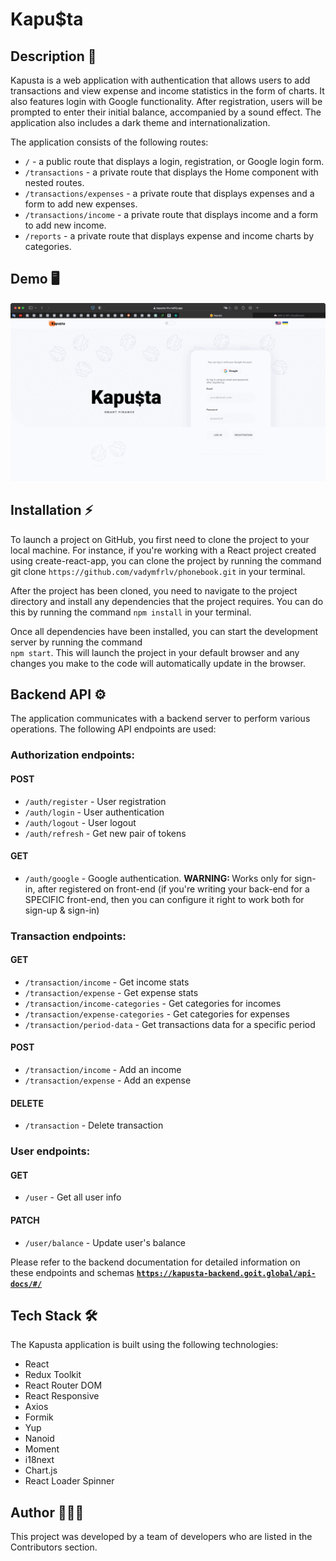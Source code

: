 # Kapu$ta

## Description 📑

Kapusta is a web application with authentication that allows users to add transactions and view
expense and income statistics in the form of charts. It also features login with Google
functionality. After registration, users will be prompted to enter their initial balance,
accompanied by a sound effect. The application also includes a dark theme and internationalization.

The application consists of the following routes:

- `/` - a public route that displays a login, registration, or Google login form.
- `/transactions` - a private route that displays the Home component with nested routes.
- `/transactions/expenses` - a private route that displays expenses and a form to add new expenses.
- `/transactions/income` - a private route that displays income and a form to add new income.
- `/reports` - a private route that displays expense and income charts by categories.

## Demo 🖥

![Demo](https://raw.githubusercontent.com/vadymfrlv/storage/main/demos/kapusta/kapusta-demo.gif)

## Installation ⚡️

To launch a project on GitHub, you first need to clone the project to your local machine. For
instance, if you're working with a React project created using create-react-app, you can clone the
project by running the command git clone `https://github.com/vadymfrlv/phonebook.git` in your
terminal.

After the project has been cloned, you need to navigate to the project directory and install any
dependencies that the project requires. You can do this by running the command `npm install` in your
terminal.

Once all dependencies have been installed, you can start the development server by running the
command <br> `npm start`. This will launch the project in your default browser and any changes you
make to the code will automatically update in the browser.

## Backend API ⚙️

The application communicates with a backend server to perform various operations. The following API
endpoints are used:

### Authorization endpoints:

#### POST

- `​/auth​/register` - User registration
- `​/auth​/login` - User authentication
- `/auth​/logout` - User logout
- `/auth​/refresh` - Get new pair of tokens

#### GET

- `​/auth​/google` - Google authentication. <b> WARNING: </b> Works only for sign-in, after
  registered on front-end (if you're writing your back-end for a SPECIFIC front-end, then you can
  configure it right to work both for sign-up & sign-in)

### Transaction endpoints:

#### GET

- `/transaction​/income` - Get income stats
- `​/transaction​/expense` - Get expense stats
- `​​/transaction​/income-categories` - Get categories for incomes
- `​/transaction​/expense-categories` - Get categories for expenses
- `/transaction​/period-data` - Get transactions data for a specific period

#### POST

- `​/transaction​/income` - Add an income
- `​/transaction​/expense` - Add an expense

#### DELETE

- `/transaction` - Delete transaction

### User endpoints:

#### GET

- `/user` - Get all user info

#### PATCH

- `/user/balance` - Update user's balance

Please refer to the backend documentation for detailed information on these endpoints and schemas
[<b>`https://kapusta-backend.goit.global/api-docs/#/`</b>](https://kapusta-backend.goit.global/api-docs/#/)

## Tech Stack 🛠

The Kapusta application is built using the following technologies:

- React
- Redux Toolkit
- React Router DOM
- React Responsive
- Axios
- Formik
- Yup
- Nanoid
- Moment
- i18next
- Chart.js
- React Loader Spinner

## Author 👨🏻‍💻

This project was developed by a team of developers who are listed in the Contributors section.
